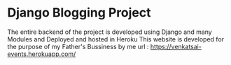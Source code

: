 # Django Blogging Project
The entire backend of the project is developed using Django and many Modules and Deployed and hosted in Heroku
This website is developed for the purpose of my Father's Bussiness by me
url : https://venkatsai-events.herokuapp.com/
